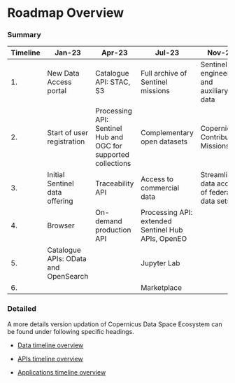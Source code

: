 # Roadmap Overview

### Summary
|Timeline| Jan-23 | Apr-23 | Jul-23| Nov-23 
|---|---|---|---|----|
|1. | New Data Access portal  | Catalogue API: STAC, S3  | Full archive of Sentinel missions | Sentinel engineering and auxiliary data|
|2. |Start of user registration| Processing API: Sentinel Hub and OGC for supported collections  | Complementary open datasets | Copernicus Contributing Missions |
|3.| Initial Sentinel data offering| Traceability API | Access to commercial data| Streamlined data access of federated data sets  |
|4. |Browser| On-demand production API  | Processing API: extended Sentinel Hub APIs, OpenEO  |   |
| 5.|Catalogue APIs: OData and OpenSearch |   | Jupyter Lab    |      |
|6.|  |  | Marketplace |

### Detailed

A more details version updation of Copernicus Data Space Ecosystem can be found under following specific headings.

* [Data timeline overview](/section1/RoadmapTable/DataTable.html)

* [APIs timeline overview](/section1/RoadmapTable/APITable.html)

* [Applications timeline overview](/section1/RoadmapTable/AppTable.html)
